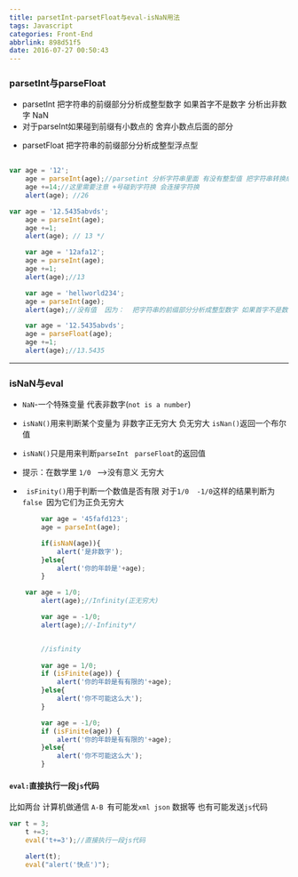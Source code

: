 ```yaml
---
title: parsetInt-parsetFloat与eval-isNaN用法
tags: Javascript
categories: Front-End
abbrlink: 898d51f5
date: 2016-07-27 00:50:43
---
```


### parsetInt与parseFloat

- parsetInt   把字符串的前缀部分分析成整型数字 如果首字不是数字 分析出非数字 NaN
- 对于parseInt如果碰到前缀有小数点的 舍弃小数点后面的部分
<!--more-->	
- parsetFloat  把字符串的前缀部分分析成整型浮点型

```js
	
var age = '12';
	age = parseInt(age);//parsetint 分析字符串里面 有没有整型值 把字符串转换成整型  
	age +=14;//这里需要注意 +号碰到字符换 会连接字符换
	alert(age); //26 
```
    
```js
var age = '12.5435abvds';
	age = parseInt(age);
	age +=1;
	alert(age); // 13 */
```
```js
	var age = '12afa12';
	age = parseInt(age);
	age +=1;
	alert(age);//13
```
```js
 	var age = 'hellworld234';
 	age = parseInt(age);
 	alert(age);//没有值  因为：  把字符串的前缀部分分析成整型数字 如果首字不是数字 分析出非数字 NaN*/
```

```js
 	var age = '12.5435abvds';
	age = parseFloat(age);
	age +=1;
	alert(age);//13.5435
  ```
    
---
    
 ### isNaN与eval
    
  - `NaN`-一个特殊变量 代表非数字(`not is a number`)

-  `isNaN()`用来判断某个变量为 非数字正无穷大 负无穷大  `isNan()`返回一个布尔值

- `isNaN()`只是用来判断`parseInt` ` parseFloat`的返回值

-  提示：在数学里 `1/0 ` -->没有意义 无穷大

- ` isFinity()`用于判断一个数值是否有限 对于`1/0  -1/0`这样的结果判断为`false `因为它们为正负无穷大


```js
		var age = '45fafd123';
		age = parseInt(age);

		if(isNaN(age)){
			alert('是非数字');
		}else{
			alert('你的年龄是'+age);
		}

```

```js
	var age = 1/0;
		alert(age);//Infinity(正无穷大)

		var age = -1/0;
		alert(age);//-Infinity*/
```

```js

		//isfinity  
		
		var age = 1/0;
		if (isFinite(age)) {
			alert('你的年龄是有有限的'+age);
		}else{
			alert('你不可能这么大');
		}

		var age = -1/0;
		if (isFinite(age)) {
			alert('你的年龄是有有限的'+age);
		}else{
			alert('你不可能这么大');
		}
```

#### `eval:`直接执行一段`js`代码

比如两台 计算机做通信 `A-B `有可能发`xml json` 数据等  也有可能发送`js`代码
    
```js
var t = 3;
	t +=3;
	eval('t+=3');//直接执行一段js代码

	alert(t);
	eval("alert('快点')");
  ```
    
